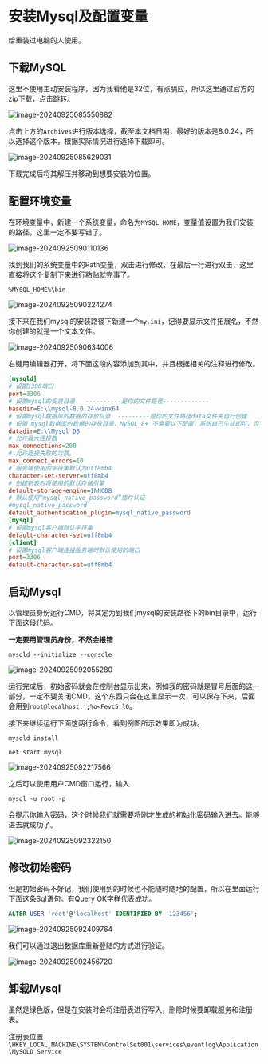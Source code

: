 # 安装Mysql及配置变量

给重装过电脑的人使用。

## 下载MySQL

这里不使用主动安装程序，因为我看他是32位，有点膈应，所以这里通过官方的zip下载，[点击跳转](https://dev.mysql.com/downloads/mysql/)。

![image-20240925085550882](imgs\image-20240925085550882.png)

点击上方的`Archives`进行版本选择，截至本文档日期，最好的版本是8.0.24，所以选择这个版本，根据实际情况进行选择下载即可。

![image-20240925085629031](imgs\image-20240925085629031.png)

下载完成后将其解压并移动到想要安装的位置。

## 配置环境变量

在环境变量中，新建一个系统变量，命名为`MYSQL_HOME`，变量值设置为我们安装的路径，这里一定不要写错了。

![image-20240925090110136](imgs\image-20240925090110136.png)

找到我们的系统变量中的Path变量，双击进行修改，在最后一行进行双击，这里直接将这个复制下来进行粘贴就完事了。

```txt
%MYSQL_HOME%\bin
```

![image-20240925090224274](imgs\image-20240925090224274.png)

接下来在我们mysql的安装路径下新建一个`my.ini`，记得要显示文件拓展名，不然你创建的就是一个文本文件。

![image-20240925090634006](imgs\image-20240925090634006.png)

右键用编辑器打开，将下面这段内容添加到其中，并且根据相关的注释进行修改。

```ini
[mysqld]
# 设置3306端口
port=3306
# 设置mysql的安装目录   ----------是你的文件路径-------------
basedir=E:\\mysql-8.0.24-winx64
# 设置mysql数据库的数据的存放目录  ---------是你的文件路径data文件夹自行创建
# 设置 mysql数据库的数据的存放目录，MySQL 8+ 不需要以下配置，系统自己生成即可，否则有可能报错
datadir=E:\\Mysql DB
# 允许最大连接数
max_connections=200
# 允许连接失败的次数。
max_connect_errors=10
# 服务端使用的字符集默认为utf8mb4
character-set-server=utf8mb4
# 创建新表时将使用的默认存储引擎
default-storage-engine=INNODB
# 默认使用“mysql_native_password”插件认证
#mysql_native_password
default_authentication_plugin=mysql_native_password
[mysql]
# 设置mysql客户端默认字符集
default-character-set=utf8mb4
[client]
# 设置mysql客户端连接服务端时默认使用的端口
port=3306
default-character-set=utf8mb4
```



## 启动Mysql



以管理员身份运行CMD，将其定为到我们mysql的安装路径下的bin目录中，运行下面这段代码。

**一定要用管理员身份，不然会报错**

```shell
mysqld --initialize --console
```

![image-20240925092055280](imgs\image-20240925092055280.png)

运行完成后，初始密码就会在控制台显示出来，例如我的密码就是冒号后面的这一部分，一定不要关闭CMD，这个东西只会在这里显示一次，可以保存下来，后面会用到`root@localhost: ;%o<Fevc5_lO`。

接下来继续运行下面这两行命令，看到例图所示效果即为成功。

```shell
mysqld install
```

```shell
net start mysql
```

![image-20240925092217566](imgs\image-20240925092217566.png)

之后可以使用用户CMD窗口运行，输入

```shell
mysql -u root -p
```

会提示你输入密码，这个时候我们就需要将刚才生成的初始化密码输入进去。能够进去就成功了。

![image-20240925092322150](imgs\image-20240925092322150.png)

## 修改初始密码

但是初始密码不好记，我们使用到的时候也不能随时随地的配置，所以在里面运行下面这条Sql语句。有Query OK字样代表成功。

```sql
ALTER USER 'root'@'localhost' IDENTIFIED BY '123456';
```

![image-20240925092409764](imgs\image-20240925092409764.png)

我们可以通过退出数据库重新登陆的方式进行验证。

![image-20240925092456720](imgs\image-20240925092456720.png)



## 卸载Mysql

虽然是绿色版，但是在安装时会将注册表进行写入，删除时候要卸载服务和注册表。

注册表位置`\HKEY_LOCAL_MACHINE\SYSTEM\ControlSet001\services\eventlog\Application\MySQLD Service`